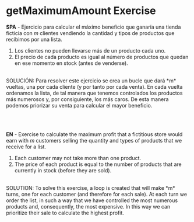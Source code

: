 # getMaximumAmount Exercise

**SPA** - Ejercicio para calcular el máximo beneficio que ganaría una tienda ficticia con *m* clientes vendiendo la cantidad y tipos de productos que recibimos por una lista.
1. Los clientes no pueden llevarse más de un producto cada uno.
2. El precio de cada producto es igual al número de productos que quedan en ese momento en stock (antes de venderse).
<br>
SOLUCIÓN: Para resolver este ejercicio se crea un bucle que dará *m* vueltas, una por cada cliente (y por tanto por cada venta). En cada vuelta ordenamos la lista, de tal manera que tenemos controlados los productos más numerosos y, por consiguiente, los más caros. De esta manera podemos priorizar su venta para calcular el mayor beneficio.

<br><br>

**EN** - Exercise to calculate the maximum profit that a fictitious store would earn with *m* customers selling the quantity and types of products that we receive for a list.
1. Each customer may not take more than one product.
2. The price of each product is equal to the number of products that are currently in stock (before they are sold).
<br>
SOLUTION: To solve this exercise, a loop is created that will make *m* turns, one for each customer (and therefore for each sale). At each turn we order the list, in such a way that we have controlled the most numerous products and, consequently, the most expensive. In this way we can prioritize their sale to calculate the highest profit.
